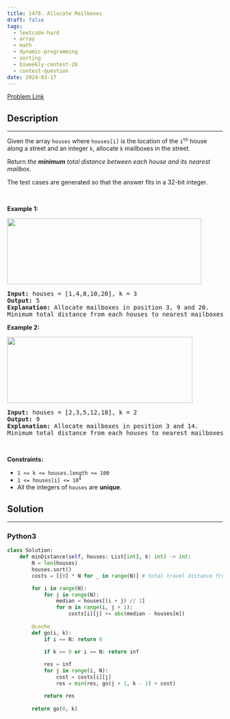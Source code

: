 ```yaml
---
title: 1478. Allocate Mailboxes
draft: false
tags: 
  - leetcode-hard
  - array
  - math
  - dynamic-programming
  - sorting
  - biweekly-contest-28
  - contest-question
date: 2024-03-17
---
```


[Problem Link](https://leetcode.com/problems/allocate-mailboxes/)

## Description

---
<p>Given the array <code>houses</code> where <code>houses[i]</code> is the location of the <code>i<sup>th</sup></code> house along a street and an integer <code>k</code>, allocate <code>k</code> mailboxes in the street.</p>

<p>Return <em>the <strong>minimum</strong> total distance between each house and its nearest mailbox</em>.</p>

<p>The test cases are generated so that the answer fits in a 32-bit integer.</p>

<p>&nbsp;</p>
<p><strong class="example">Example 1:</strong></p>
<img alt="" src="https://assets.leetcode.com/uploads/2020/05/07/sample_11_1816.png" style="width: 454px; height: 154px;" />
<pre>
<strong>Input:</strong> houses = [1,4,8,10,20], k = 3
<strong>Output:</strong> 5
<strong>Explanation:</strong> Allocate mailboxes in position 3, 9 and 20.
Minimum total distance from each houses to nearest mailboxes is |3-1| + |4-3| + |9-8| + |10-9| + |20-20| = 5 
</pre>

<p><strong class="example">Example 2:</strong></p>
<img alt="" src="https://assets.leetcode.com/uploads/2020/05/07/sample_2_1816.png" style="width: 433px; height: 154px;" />
<pre>
<strong>Input:</strong> houses = [2,3,5,12,18], k = 2
<strong>Output:</strong> 9
<strong>Explanation:</strong> Allocate mailboxes in position 3 and 14.
Minimum total distance from each houses to nearest mailboxes is |2-3| + |3-3| + |5-3| + |12-14| + |18-14| = 9.
</pre>

<p>&nbsp;</p>
<p><strong>Constraints:</strong></p>

<ul>
	<li><code>1 &lt;= k &lt;= houses.length &lt;= 100</code></li>
	<li><code>1 &lt;= houses[i] &lt;= 10<sup>4</sup></code></li>
	<li>All the integers of <code>houses</code> are <strong>unique</strong>.</li>
</ul>


## Solution

---
### Python3
``` py title='allocate-mailboxes'
class Solution:
    def minDistance(self, houses: List[int], k: int) -> int:
        N = len(houses)
        houses.sort()
        costs = [[0] * N for _ in range(N)] # total travel distance from houses[i : j] to the median mailbox

        for i in range(N):
            for j in range(N):
                median = houses[(i + j) // 2]
                for m in range(i, j + 1):
                    costs[i][j] += abs(median - houses[m])
        
        @cache
        def go(i, k):
            if i == N: return 0

            if k == 0 or i == N: return inf
                
            res = inf
            for j in range(i, N):
                cost = costs[i][j]
                res = min(res, go(j + 1, k - 1) + cost)

            return res
        
        return go(0, k)

```


